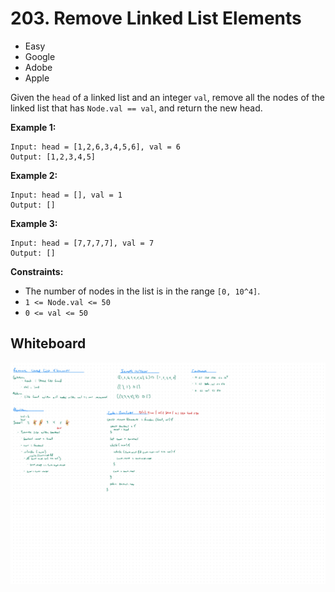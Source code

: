 # 203. Remove Linked List Elements
- Easy
- Google
- Adobe
- Apple

Given the `head` of a linked list and an integer `val`, remove all the nodes of
the linked list that has `Node.val == val`, and return the new head.

**Example 1:**
```
Input: head = [1,2,6,3,4,5,6], val = 6
Output: [1,2,3,4,5]
```

**Example 2:**
```
Input: head = [], val = 1
Output: []
```

**Example 3:**
```
Input: head = [7,7,7,7], val = 7
Output: []
```

**Constraints:**
- The number of nodes in the list is in the range `[0, 10^4]`.
- `1 <= Node.val <= 50`
- `0 <= val <= 50`

## Whiteboard
![Whiteboard Image][whiteboard-image]

<!-- Refs -->
[whiteboard-image]: whiteboard.jpg
